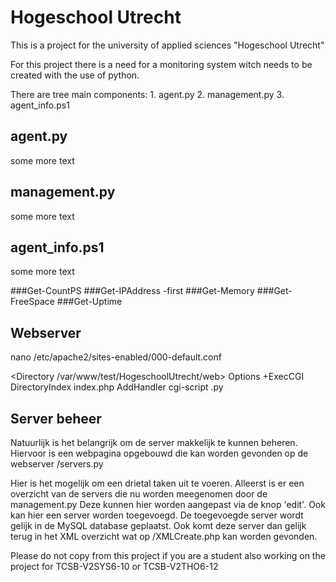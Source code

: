 # Hogeschool Utrecht
This is a project for the university of applied sciences "Hogeschool Utrecht"

For this project there is a need for a monitoring system witch needs to be created with the use of python.

There are tree main components:
    1. agent.py
    2. management.py
    3. agent_info.ps1

## agent.py
some more text


## management.py
some more text


## agent_info.ps1
some more text

###Get-CountPS
###Get-IPAddress -first
###Get-Memory
###Get-FreeSpace
###Get-Uptime

## Webserver
nano /etc/apache2/sites-enabled/000-default.conf

<Directory /var/www/test/HogeschoolUtrecht/web>
    Options +ExecCGI
    DirectoryIndex index.php
</Directory>
AddHandler cgi-script .py


## Server beheer
Natuurlijk is het belangrijk om de server makkelijk te kunnen beheren.
Hiervoor is een webpagina opgebouwd die kan worden gevonden op de webserver /servers.py

Hier is het mogelijk om een drietal taken uit te voeren.
Alleerst is er een overzicht van de servers die nu worden meegenomen door de management.py
Deze kunnen hier worden aangepast via de knop 'edit'.
Ook kan hier een server worden toegevoegd.
    De toegevoegde server wordt gelijk in de MySQL database geplaatst.
    Ook komt deze server dan gelijk terug in het XML overzicht wat op /XMLCreate.php kan worden gevonden.

Please do not copy from this project if you are a student also working on the project for TCSB-V2SYS6-10 or TCSB-V2THO6-12
